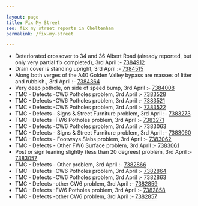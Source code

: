 ```yaml
---

layout: page
title: Fix My Street
seo: fix my street reports in Cheltenham
permalink: /fix-my-street

---
```


<!-- fix_marker starts -->

- Deteriorated crossover to 34 and 36 Albert Road (already reported, but only very partial fix completed), 3rd April :- [7384912](https://www.fixmystreet.com/report/7384912)
- Drain cover is standing upright, 3rd April :- [7384515](https://www.fixmystreet.com/report/7384515)
- Along both verges of the A40 Golden Valley bypass are masses of litter and rubbish., 3rd April :- [7384364](https://www.fixmystreet.com/report/7384364)
- Very deep pothole, on side of speed bump, 3rd April :- [7384008](https://www.fixmystreet.com/report/7384008)
- TMC - Defects -CW6 Potholes  problem, 3rd April :- [7383528](https://www.fixmystreet.com/report/7383528)
- TMC - Defects -CW6 Potholes  problem, 3rd April :- [7383521](https://www.fixmystreet.com/report/7383521)
- TMC - Defects -CW6 Potholes  problem, 3rd April :- [7383522](https://www.fixmystreet.com/report/7383522)
- TMC - Defects - Signs & Street Furniture problem, 3rd April :- [7383273](https://www.fixmystreet.com/report/7383273)
- TMC - Defects -FW6 Potholes problem, 3rd April :- [7383271](https://www.fixmystreet.com/report/7383271)
- TMC - Defects -CW6 Potholes  problem, 3rd April :- [7383063](https://www.fixmystreet.com/report/7383063)
- TMC - Defects - Signs & Street Furniture problem, 3rd April :- [7383060](https://www.fixmystreet.com/report/7383060)
- TMC - Defects - Footways Slabs problem, 3rd April :- [7383062](https://www.fixmystreet.com/report/7383062)
- TMC - Defects - Other FW6  Surface problem, 3rd April :- [7383061](https://www.fixmystreet.com/report/7383061)
- Post or sign leaning slightly (less than 20 degrees) problem, 3rd April :- [7383057](https://www.fixmystreet.com/report/7383057)
- TMC - Defects - Other problem, 3rd April :- [7382866](https://www.fixmystreet.com/report/7382866)
- TMC - Defects -CW6 Potholes  problem, 3rd April :- [7382864](https://www.fixmystreet.com/report/7382864)
- TMC - Defects -CW6 Potholes  problem, 3rd April :- [7382863](https://www.fixmystreet.com/report/7382863)
- TMC - Defects -other CW6 problem, 3rd April :- [7382859](https://www.fixmystreet.com/report/7382859)
- TMC - Defects -FW6 Potholes problem, 3rd April :- [7382858](https://www.fixmystreet.com/report/7382858)
- TMC - Defects -other CW6 problem, 3rd April :- [7382857](https://www.fixmystreet.com/report/7382857)

<!-- fix_marker ends -->